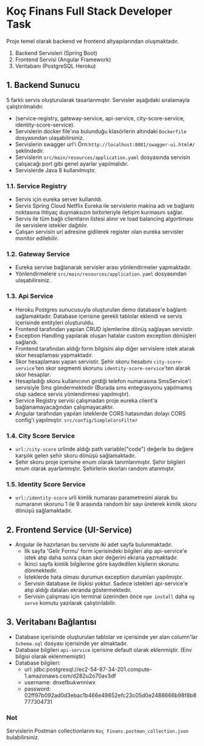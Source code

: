 # Koç Finans Full Stack Developer Task

Proje temel olarak backend ve frontend altyapılarından oluşmaktadır.
1. Backend Servisleri (Spring Boot)
2. Frontend Servisi (Angular Framework)
3. Veritabanı (PostgreSQL Heroku)

## 1. Backend Sunucu

5 farklı servis oluşturularak tasarlanmıştır. Servisler aşağıdaki sıralamayla çalıştırılmalıdır. 
* (service-registry, gateway-service, api-service, city-score-service, identity-score-service). 
* Servislerin docker file'ına bulunduğu klasörlerin altındaki `Dockerfile` dosyasından ulaşabilirsiniz.
* Servislerin swagger url'i Örn:`http://localhost:8081/swagger-ui.html#/` şeklindedir.
* Servislerin `src/main/resources/application.yaml` dosyasında servisin çalışacağı port gibi genel ayarlar yapılmalıdır.
* Servislerde Java 8 kullanılmıştır.

### 1.1. Service Registry
* Servis için eureka server kullanıldı.
* Servis Spring Cloud Netflix Eureka ile servislerin makina adı ve bağlantı noktasına ihtiyaç duymaksızın birbirleriyle iletişim kurmasını sağlar.
* Servis ile tüm bağlı clientların listesi alınır ve load balancing algortiması ile servislere istekler dağıtılır.
* Çalışan servisin url adresine gidilerek register olan eureka servisler monitor edilebilir.

### 1.2. Gateway Service
* Eureka servise bağlanarak servisler arası yönlendirmeler yapmaktadır. 
* Yönlendirmelere `src/main/resources/application.yaml` dosyasından ulaşabilirsiniz.

### 1.3. Api Service

* Heroku Postgres sunucusuyla oluşturulan demo database'e bağlantı sağlamaktadır. Database içerisine gerekli tablolar eklendi ve servis içerisinde entityleri oluşturuldu.
* Frontend tarafından yapılan CRUD işlemlerine dönüş sağlayan servistir.
* Exception Handling yapılarak oluşan hatalar custom exception dönüşleri sağlandı.
* Frontend tarafından aldığı form bilgisini alıp diğer servislere istek atarak skor hesaplaması yapmaktadır.
* Skor hesaplaması yapan servistir. Şehir skoru hesabını `city-score-service`'ten skor segmenti skorunu `identity-score-service`'ten alarak skor hesaplar.
* Hesapladığı skoru kullanıcının girdiği telefon numarasına SmsService'i servisiyle Sms göndermektedir (Burada sms entegrasyonu yapılmamış olup sadece servis yönlendirmesi yapılmıştır).
* Service Registry servisi çalışmadan proje eureka client'a bağlanamayacağından çalışmayacaktır.
* Angular tarafından yapılan isteklerde CORS hatasından dolayı CORS config'i yapılmıştır. `src/config/SimpleCorsFilter`

### 1.4. City Score Service
* `url:/city-score` urlinde aldığı path variable("code") değerle bu değere karşılık gelen şehir skoru dönüşü sağlamaktadır. 
* Şehir skoru proje içerisine enum olarak tanımlanmıştır. Şehir bilgileri enum olarak ayarlanmıştır. Şehirlerin skorları random atanmıştır.

### 1.5. Identity Score Service
* `url:/identity-score` urli kimlik numarası parametresini alarak bu numaranın skorunu 1 ile 9 arasında random bir sayı üreterek kimlik skoru dönüşü sağlamaktadır.

## 2. Frontend Service (UI-Service)

* Angular ile hazırlanan bu serviste iki adet sayfa bulunmaktadır.
    * İlk sayfa 'Gelir Formu' form içerisindeki bilgileri alıp api-service'e istek atıp daha sonra çıkan skor değerini ekrana yazmaktadır.
    * İkinci sayfa kimlik bilgilerine göre kaydedilen kişilerin skorunu dönmektedir.
    * İsteklerde hata olması durumun exception durumları yapılmıştır.
    * Servisin database ile ilişkisi yoktur. Sadece istekleri api-service'e atıp aldığı dataları ekranda göstermektedir.
    * Servisin çalışması için terminal üzerinden önce `npm install` daha `ng serve` komutu yazılarak çalıştırılabilir.


## 3. Veritabanı Bağlantısı

* Database içerisinde oluşturulan tablolar ve içerisinde yer alan column'lar `Schema.sql` dosyası içerisinde yer almaktadır.
* Database bilgileri `api-service` içerisine default olarak eklenmiştir. (Env bilgisi olarak eklenmemiştir)
* Database bilgileri:
    * url: jdbc:postgresql://ec2-54-87-34-201.compute-1.amazonaws.com/d282u2o70av3df
    * username: dnxefbukwnniwx
    * password: 02ff97b092ad0d3ebac1b466e49852efc23c05d0e2488666b98f8b8777304731
    

### Not

Servislerin Postman collectionlarını `Koç Finans.postman_collection.json` bulabilirsiniz.

